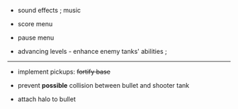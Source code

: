 
- sound effects ; music

- score menu

- pause menu

- advancing levels - enhance enemy tanks' abilities ;


***

- implement pickups: ~~fortify base~~

- prevent **possible** collision between bullet and shooter tank

- attach halo to bullet


